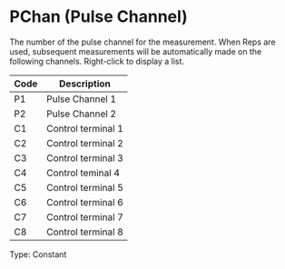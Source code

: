 # PChan (Pulse Channel)

The number of the pulse channel for the measurement. When Reps are used, subsequent measurements will be automatically made on the following channels. Right-click to display a list.

| Code | Description        |
| ---- | ------------------ |
| P1   | Pulse Channel 1    |
| P2   | Pulse Channel 2    |
| C1   | Control terminal 1 |
| C2   | Control terminal 2 |
| C3   | Control terminal 3 |
| C4   | Control teminal 4  |
| C5   | Control terminal 5 |
| C6   | Control terminal 6 |
| C7   | Control terminal 7 |
| C8   | Control terminal 8 |

Type: Constant
